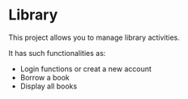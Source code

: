 # Library

This project allows you to manage library activities.  

It has such functionalities as:

* Login functions or creat a new account
* Borrow a book
* Display all books
 
